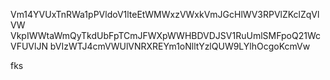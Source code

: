Vm14YVUxTnRWa1pPVldoV1lteEtWMWxzVWxkVmJGcHlWV3RPVlZKclZqVlVW
VkpIWWtaWmQyTkdUbFpTCmJFWXpWWHBDVDJSV1RuUmlSMFpoQ21WcVFUVlJN
bVIzWTJ4cmVWUlVNRXREYm1oNlltYzlQUW9LYlhOcgoKcmVw

fks